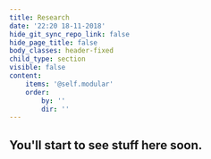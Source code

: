 ```yaml
---
title: Research
date: '22:20 18-11-2018'
hide_git_sync_repo_link: false
hide_page_title: false
body_classes: header-fixed
child_type: section
visible: false
content:
    items: '@self.modular'
    order:
        by: ''
        dir: ''
---
```


## You'll start to see stuff here soon.
